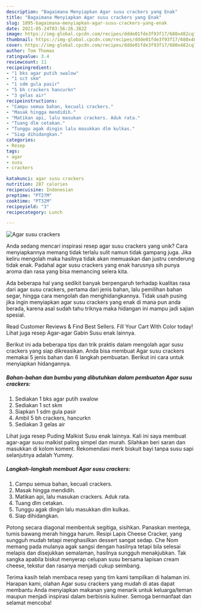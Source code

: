 ```yaml
---
description: "Bagaimana Menyiapkan Agar susu crackers yang Enak"
title: "Bagaimana Menyiapkan Agar susu crackers yang Enak"
slug: 1895-bagaimana-menyiapkan-agar-susu-crackers-yang-enak
date: 2021-05-24T03:56:26.382Z
image: https://img-global.cpcdn.com/recipes/ddde01fde3f93f17/680x482cq70/agar-susu-crackers-foto-resep-utama.jpg
thumbnail: https://img-global.cpcdn.com/recipes/ddde01fde3f93f17/680x482cq70/agar-susu-crackers-foto-resep-utama.jpg
cover: https://img-global.cpcdn.com/recipes/ddde01fde3f93f17/680x482cq70/agar-susu-crackers-foto-resep-utama.jpg
author: Tom Thomas
ratingvalue: 3.4
reviewcount: 11
recipeingredient:
- "1 bks agar putih swalow"
- "1 sct skm"
- "1 sdm gula pasir"
- "5 bh crackers hancurkn"
- "3 gelas air"
recipeinstructions:
- "Campu semua bahan, kecuali crackers."
- "Masak hingga mendidih."
- "Matikan api, lalu masukan crackers. Aduk rata."
- "Tuang dlm cetakan."
- "Tunggu agak dingin lalu masukkan dlm kulkas."
- "Siap dihidangkan."
categories:
- Resep
tags:
- agar
- susu
- crackers

katakunci: agar susu crackers 
nutrition: 287 calories
recipecuisine: Indonesian
preptime: "PT27M"
cooktime: "PT32M"
recipeyield: "3"
recipecategory: Lunch

---
```



![Agar susu crackers](https://img-global.cpcdn.com/recipes/ddde01fde3f93f17/680x482cq70/agar-susu-crackers-foto-resep-utama.jpg)

Anda sedang mencari inspirasi resep agar susu crackers yang unik? Cara menyiapkannya memang tidak terlalu sulit namun tidak gampang juga. Jika keliru mengolah maka hasilnya tidak akan memuaskan dan justru cenderung tidak enak. Padahal agar susu crackers yang enak harusnya sih punya aroma dan rasa yang bisa memancing selera kita.

Ada beberapa hal yang sedikit banyak berpengaruh terhadap kualitas rasa dari agar susu crackers, pertama dari jenis bahan, lalu pemilihan bahan segar, hingga cara mengolah dan menghidangkannya. Tidak usah pusing jika ingin menyiapkan agar susu crackers yang enak di mana pun anda berada, karena asal sudah tahu triknya maka hidangan ini mampu jadi sajian spesial.

Read Customer Reviews &amp; Find Best Sellers. Fill Your Cart With Color today! Lihat juga resep Agar-agar Gabin Susu enak lainnya.


Berikut ini ada beberapa tips dan trik praktis dalam mengolah agar susu crackers yang siap dikreasikan. Anda bisa membuat Agar susu crackers memakai 5 jenis bahan dan 6 langkah pembuatan. Berikut ini cara untuk menyiapkan hidangannya.

<!--inarticleads1-->

##### Bahan-bahan dan bumbu yang dibutuhkan dalam pembuatan Agar susu crackers:

1. Sediakan 1 bks agar putih swalow
1. Sediakan 1 sct skm
1. Siapkan 1 sdm gula pasir
1. Ambil 5 bh crackers, hancurkn
1. Sediakan 3 gelas air


Lihat juga resep Puding Malkist Susu enak lainnya. Kali ini saya membuat agar-agar susu malkist paling simpel dan murah. Silahkan beri saran dan masukkan di kolom koment. Rekomendasi merk biskuit bayi tanpa susu sapi selanjutnya adalah Yummy. 

<!--inarticleads2-->

##### Langkah-langkah membuat Agar susu crackers:

1. Campu semua bahan, kecuali crackers.
1. Masak hingga mendidih.
1. Matikan api, lalu masukan crackers. Aduk rata.
1. Tuang dlm cetakan.
1. Tunggu agak dingin lalu masukkan dlm kulkas.
1. Siap dihidangkan.


Potong secara diagonal membentuk segitiga, sisihkan. Panaskan mentega, tumis bawang merah hingga harum. Resipi Lapis Cheese Cracker, yang sungguh mudah tetapi menghasilkan dessert sangat sedap. Che Nom memang pada mulanya agak sangsi dengan hasilnya tetapi bila selesai melapis dan disejukkan semalaman, hasilnya sungguh menakjubkan. Tak sangka apabila biskut menyerap celupan susu bersama lapisan cream cheese, tekstur dan rasanya menjadi cukup seimbang. 

Terima kasih telah membaca resep yang tim kami tampilkan di halaman ini. Harapan kami, olahan Agar susu crackers yang mudah di atas dapat membantu Anda menyiapkan makanan yang menarik untuk keluarga/teman maupun menjadi inspirasi dalam berbisnis kuliner. Semoga bermanfaat dan selamat mencoba!
